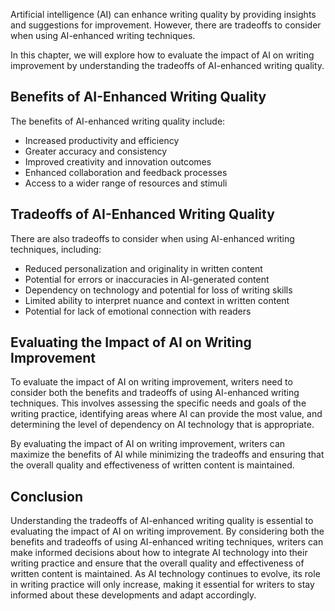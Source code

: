 
Artificial intelligence (AI) can enhance writing quality by providing insights and suggestions for improvement. However, there are tradeoffs to consider when using AI-enhanced writing techniques.

In this chapter, we will explore how to evaluate the impact of AI on writing improvement by understanding the tradeoffs of AI-enhanced writing quality.

Benefits of AI-Enhanced Writing Quality
---------------------------------------

The benefits of AI-enhanced writing quality include:

* Increased productivity and efficiency
* Greater accuracy and consistency
* Improved creativity and innovation outcomes
* Enhanced collaboration and feedback processes
* Access to a wider range of resources and stimuli

Tradeoffs of AI-Enhanced Writing Quality
----------------------------------------

There are also tradeoffs to consider when using AI-enhanced writing techniques, including:

* Reduced personalization and originality in written content
* Potential for errors or inaccuracies in AI-generated content
* Dependency on technology and potential for loss of writing skills
* Limited ability to interpret nuance and context in written content
* Potential for lack of emotional connection with readers

Evaluating the Impact of AI on Writing Improvement
--------------------------------------------------

To evaluate the impact of AI on writing improvement, writers need to consider both the benefits and tradeoffs of using AI-enhanced writing techniques. This involves assessing the specific needs and goals of the writing practice, identifying areas where AI can provide the most value, and determining the level of dependency on AI technology that is appropriate.

By evaluating the impact of AI on writing improvement, writers can maximize the benefits of AI while minimizing the tradeoffs and ensuring that the overall quality and effectiveness of written content is maintained.

Conclusion
----------

Understanding the tradeoffs of AI-enhanced writing quality is essential to evaluating the impact of AI on writing improvement. By considering both the benefits and tradeoffs of using AI-enhanced writing techniques, writers can make informed decisions about how to integrate AI technology into their writing practice and ensure that the overall quality and effectiveness of written content is maintained. As AI technology continues to evolve, its role in writing practice will only increase, making it essential for writers to stay informed about these developments and adapt accordingly.

